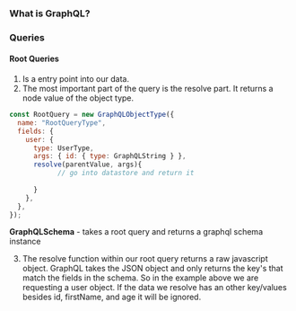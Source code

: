 ### What is GraphQL?



### Queries

#### Root Queries

1. Is a entry point into our data. 
2. The most important part of the query is the resolve part. It returns a node value of the object type.

```js
const RootQuery = new GraphQLObjectType({
  name: "RootQueryType",
  fields: {
    user: {
      type: UserType,
      args: { id: { type: GraphQLString } },
      resolve(parentValue, args){
            // go into datastore and return it
            
      }
    },
  },
});
```

**GraphQLSchema** - takes a root query and returns a graphql schema instance

3. The resolve function within our root query returns a raw javascript object. GraphQL takes the JSON object and only returns the key's that match the fields in the schema. So in the example above we are requesting a user object. If the data we resolve has an other key/values besides id, firstName, and age it will be ignored.

